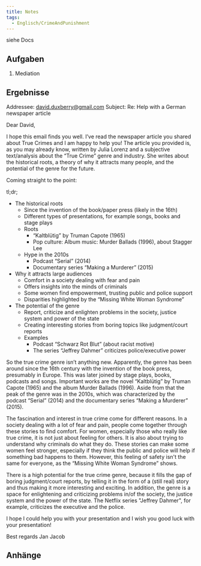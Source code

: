 ```yaml
---
title: Notes
tags:
  - Englisch/CrimeAndPunishment
---
```

siehe Docs

## Aufgaben

1. Mediation

## Ergebnisse

Addressee: david.duxberry@gmail.com
Subject: Re: Help with a German newspaper article

Dear David,


I hope this email finds you well. I’ve read the newspaper article you shared about True Crimes and I am happy to help you! The article you provided is, as you may already know, written by Julia Lorenz and a subjective text/analysis about the “True Crime” genre and industry. She writes about the historical roots, a theory of why it attracts many people, and the potential of the genre for the future.

Coming straight to the point:
  
tl;dr;
- The historical roots
	- Since the invention of the book/paper press (likely in the 16th)
	- Different types of presentations, for example songs, books and stage plays
	- Roots
		- “Kaltblütig” by Truman Capote (1965)
		- Pop culture: Album music: Murder Ballads (1996), about Stagger Lee
	- Hype in the 2010s
		- Podcast “Serial” (2014)
		- Documentary series “Making a Murderer” (2015)
- Why it attracts large audiences
	- Comfort in a society dealing with fear and pain
	- Offers insights into the minds of criminals
	- Some women find empowerment, trusting public and police support
	- Disparities highlighted by the “Missing White Woman Syndrome”
- The potential of the genre
	- Report, criticize and enlighten problems in the society, justice system and power of the state
	- Creating interesting stories from boring topics like judgment/court reports
	- Examples
		- Podcast “Schwarz Rot Blut” (about racist motive)
		- The series “Jeffrey Dahmer” criticizes police/executive power

So the true crime genre isn’t anything new. Apparently, the genre has been around since the 16th century with the invention of the book press, presumably in Europe. This was later joined by stage plays, books, podcasts and songs. Important works are the novel “Kaltblütig” by Truman Capote (1965) and the album Murder Ballads (1996). Aside from that the peak of the genre was in the 2010s, which was characterized by the podcast “Serial” (2014) and the documentary series “Making a Murderer” (2015).

The fascination and interest in true crime come for different reasons. In a society dealing with a lot of fear and pain, people come together through these stories to find comfort. For women, especially those who really like true crime, it is not just about feeling for others. It is also about trying to understand why criminals do what they do. These stories can make some women feel stronger, especially if they think the public and police will help if something bad happens to them. However, this feeling of safety isn't the same for everyone, as the “Missing White Woman Syndrome” shows.

There is a high potential for the true crime genre, because it fills the gap of boring judgment/court reports, by telling it in the form of a (still real) story and thus making it more interesting and exciting. In addition, the genre is a space for enlightening and criticizing problems in/of the society, the justice system and the power of the state. The Netflix series "Jeffrey Dahmer", for example, criticizes the executive and the police.

I hope I could help you with your presentation and I wish you good luck with your presentation!


Best regards
Jan Jacob

## Anhänge